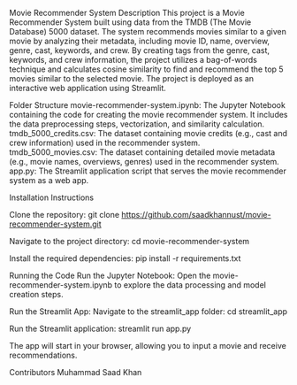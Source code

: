Movie Recommender System
Description
This project is a Movie Recommender System built using data from the TMDB (The Movie Database) 5000 dataset. The system recommends movies similar to a given movie by analyzing their metadata, including movie ID, name, overview, genre, cast, keywords, and crew. By creating tags from the genre, cast, keywords, and crew information, the project utilizes a bag-of-words technique and calculates cosine similarity to find and recommend the top 5 movies similar to the selected movie. The project is deployed as an interactive web application using Streamlit.

Folder Structure
movie-recommender-system.ipynb: The Jupyter Notebook containing the code for creating the movie recommender system. It includes the data preprocessing steps, vectorization, and similarity calculation.
tmdb_5000_credits.csv: The dataset containing movie credits (e.g., cast and crew information) used in the recommender system.
tmdb_5000_movies.csv: The dataset containing detailed movie metadata (e.g., movie names, overviews, genres) used in the recommender system.
app.py: The Streamlit application script that serves the movie recommender system as a web app.

Installation Instructions

Clone the repository:
git clone https://github.com/saadkhannust/movie-recommender-system.git

Navigate to the project directory:
cd movie-recommender-system

Install the required dependencies:
pip install -r requirements.txt

Running the Code
Run the Jupyter Notebook:
Open the movie-recommender-system.ipynb to explore the data processing and model creation steps.

Run the Streamlit App:
Navigate to the streamlit_app folder:
cd streamlit_app

Run the Streamlit application:
streamlit run app.py

The app will start in your browser, allowing you to input a movie and receive recommendations.

Contributors
Muhammad Saad Khan



